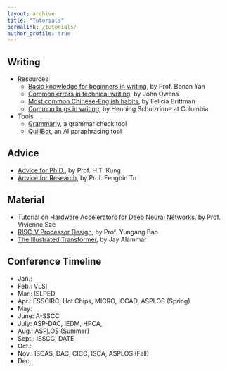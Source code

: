 ```yaml
---
layout: archive
title: "Tutorials"
permalink: /tutorials/
author_profile: true
---
```


## Writing 
* Resources
  - [Basic knowledge for beginners in writing](https://bonany.cc/newtoacwriting/), by Prof. Bonan Yan
  - [Common errors in technical writing](https://www.ece.ucdavis.edu/~jowens/commonerrors.html), by John Owens
  - [Most common Chinese-English habits](http://leml.asu.edu/Wu_Website_4_Students/Writing-guides/For%20Chinese%20Writers/Writing%20habits%20of%20Chn%20grads%20by%20Brittman.pdf), by Felicia Brittman
  - [Common bugs in writing](https://www.cs.columbia.edu/~hgs/etc/writing-bugs.html), by Henning Schulzrinne at Columbia
* Tools
  - [Grammarly](https://app.grammarly.com/), a grammar check tool
  - [QuillBot](https://quillbot.com/), an AI paraphrasing tool

## Advice
* [Advice for Ph.D.](https://www.eecs.harvard.edu/htk/phdadvice/), by Prof. H.T. Kung
* [Advice for Research](https://fengbintu.github.io/advice/), by Prof. Fengbin Tu

## Material
* [Tutorial on Hardware Accelerators for Deep Neural Networks](https://eyeriss.mit.edu/tutorial.html), by Prof. Vivienne Sze
* [RISC-V Processor Design](https://ysyx.oscc.cc/), by Prof. Yungang Bao
* [The Illustrated Transformer](https://jalammar.github.io/illustrated-transformer/), by Jay Alammar

## Conference Timeline
* Jan.: 
* Feb.: VLSI
* Mar.: ISLPED
* Apr.: ESSCIRC, Hot Chips, MICRO, ICCAD, ASPLOS (Spring)
* May: 
* June: A-SSCC
* July: ASP-DAC, IEDM, HPCA, 
* Aug.: ASPLOS (Summer)
* Sept.: ISSCC, DATE
* Oct.: 
* Nov.: ISCAS, DAC, CICC, ISCA, ASPLOS (Fall)
* Dec.:

